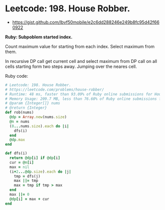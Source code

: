# Leetcode: 198. House Robber.

- https://gist.github.com/lbvf50mobile/e2c6dd288246e249b8fc95d42f660922

**Ruby: Subpoblem started index.**

Count maximum value for starting from each index. Select maximum from them.


In recursive DP call get current cell and select maximum from DP call on all cells starting form two steps away. Jumping over the neares cell.


Ruby code:
```Ruby
# Leetcode: 198. House Robber.
# https://leetcode.com/problems/house-robber/
# Runtime: 48 ms, faster than 93.09% of Ruby online submissions for House Robber.
# Memory Usage: 209.7 MB, less than 76.60% of Ruby online submissions for House Robber.
# @param {Integer[]} nums
# @return {Integer}
def rob(nums)
  @dp = Array.new(nums.size)
  @n = nums
  (0...nums.size).each do |i|
    dfs(i)
  end
  @dp.max  
end

def dfs(i)
  return @dp[i] if @dp[i]
  cur = @n[i]
  max = nil
  (i+2...@dp.size).each do |j|
    tmp = dfs(j)
    max ||= tmp
    max = tmp if tmp > max
  end
  max ||= 0
  @dp[i] = max + cur
end
```
